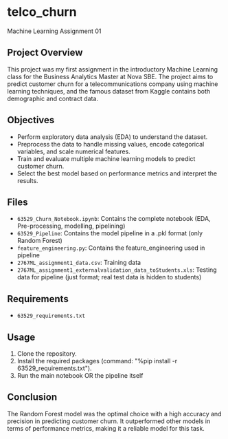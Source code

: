 # telco_churn
Machine Learning Assignment 01

## Project Overview
This project was my first assignment in the introductory Machine Learning class for the Business Analytics Master at Nova SBE. The project aims to predict customer churn for a telecommunications company using machine learning techniques, and the famous dataset from Kaggle contains both demographic and contract data. 

## Objectives
- Perform exploratory data analysis (EDA) to understand the dataset.
- Preprocess the data to handle missing values, encode categorical variables, and scale numerical features.
- Train and evaluate multiple machine learning models to predict customer churn.
- Select the best model based on performance metrics and interpret the results.

## Files
- `63529_Churn_Notebook.ipynb`: Contains the complete notebook (EDA, Pre-processing, modelling, pipelining)
- `63529_Pipeline`: Contains the model pipeline in a .pkl format (only Random Forest)
- `feature_engineering.py`: Contains the feature_engineering used in pipeline
- `2767ML_assignment1_data.csv`: Training data
- `2767ML_assignment1_externalvalidation_data_toStudents.xls`: Testing data for pipeline (just format; real test data is hidden to students)

## Requirements
- `63529_requirements.txt`

## Usage
1. Clone the repository.
2. Install the required packages (command: "%pip install -r 63529_requirements.txt").
3. Run the main notebook OR the pipeline itself

## Conclusion
The Random Forest model was the optimal choice with a high accuracy and precision in predicting customer churn. It outperformed other models in terms of performance metrics, making it a reliable model for this task.